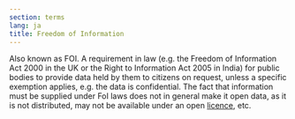 ```yaml
---
section: terms
lang: ja
title: Freedom of Information
---
```


Also known as FOI. A requirement in law (e.g. the Freedom of Information Act 2000 in the UK or the Right to Information Act 2005 in India) for public bodies to provide data held by them to citizens on request, unless a specific exemption applies, e.g. the data is confidential. The fact that information must be supplied under FoI laws does not in general make it open data, as it is not distributed, may not be available under an open [licence](/glossary/en/terms/licence/), etc.